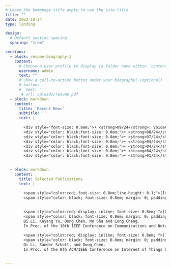 ```yaml
---
# Leave the homepage title empty to use the site title
title: ""
date: 2022-10-24
type: landing

design:
  # Default section spacing
  spacing: "1rem"

sections:
  - block: resume-biography-3
    content:
      # Choose a user profile to display (a folder name within `content/authors/`)
      username: admin
      text: ""
      # Show a call-to-action button under your biography? (optional)
      # button:
      #  text: ''
       # url: uploads/resume.pdf
  - block: markdown
    content:
      title: 'Recent News'
      subtitle: ''
      text: |-
   
        <div style="font-size: 0.8em;">• <strong>09/24</strong>: VoiceAttack paper got accepted at ACM BuildSys’24!</div>
        <div style="color: black;font-size: 0.8em;">• <strong>08/24</strong>: Qi joined the School of Electrical and Computer Engineering at the University of Oklahoma!</div>
        <div style="color: black;font-size: 0.8em;">• <strong>07/24</strong>: We successfully organized the 2nd IoT security high school summer camp!</div>
        <div style="color: black;font-size: 0.8em;">• <strong>04/24</strong>: Qi’ PhD dissertation was nominated as Dr. Bhakta Rath and Sushama Rath Research Award!</div>
        <div style="color: black;font-size: 0.8em;">• <strong>04/24</strong>: Qi passed dissertation defense. Thanks to all the people who have helped and supported me through this wonderful Ph.D. journey! </div>
        <div style="color: black;font-size: 0.8em;">• <strong>04/24</strong>: Image Attack paper got accepted at ACM EWSN’24!</div>
        <div style="color: black;font-size: 0.8em;">• <strong>01/24</strong>: Qi was selected to participate in the 2024 CRA-WP Grad Cohort for Women.</div>
        

  - block: markdown
    content:
      title: Selected Publications
      text: |-
    
        <span style="color:red; font-size: 0.8em;line-height: 0.1;">[IoTDI’23]</span> 
        <span style="color: black; font-size: 0.8em; margin: 0; padding: 0;line-height: 0.1;">SolarDetector: Automatic Solar PV Array Identification using Big Satellite Imagery Data. Qi Li, Sander Schott, and Dong Chen. In Proc. of the 8th ACM/IEEE Conference on Internet of Things Design and Implementation, May 9-12, 2023, San Antonio, Texas, part of CPS-IoT Week’23, Acceptance Rate = 30.27%.</span>

        
        <span style="color:red; display: inline; font-size: 0.8em; ">[CNS’22]</span>
        <span style="color: black; font-size: 0.8em; margin: 0; padding: 0;"> TrafficSpy: Disaggregating VPN-encrypted IoT Network Traffic for User Privacy Inference.
        Qi Li, Keyang Yu, Dong Chen, Mo Sha and Long Cheng.
        In Proc. of the 10th IEEE Conference on Communications and Network Security (CNS 2022), 3-5 October 2022, Austin, Texas, USA. Acceptance Rate = 35.25%.</span>
    
        <span style="color:red; display: inline; font-size: 0.8em; ">[IPSN’21] </span>
        <span style="color: black; font-size: 0.8em; margin: 0; padding: 0;"> SolarDetector: Automatic Solar PV Array Identification using Big Satellite Imagery Data. 
        Qi Li, Sander Schott, and Dong Chen. 
        In Proc. of the 8th ACM/IEEE Conference on Internet of Things Design and Implementation, May 9-12, 2023, San Antonio, Texas, part of CPS-IoT Week’23, Acceptance Rate = 30.27%.</span>

     
---
```

